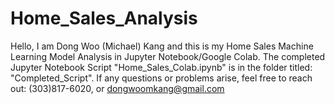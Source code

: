 # Home_Sales_Analysis
Hello, I am Dong Woo (Michael) Kang and this is my Home Sales Machine Learning Model Analysis in Jupyter Notebook/Google Colab. The completed Jupyter Notebook Script "Home_Sales_Colab.ipynb" is in the folder titled: "Completed_Script". 
If any questions or problems arise, feel free to reach out: (303)817-6020, or dongwoomkang@gmail.com
